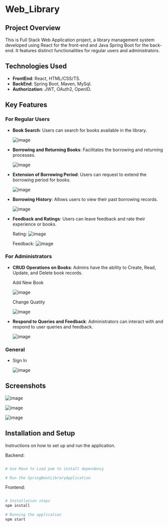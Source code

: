 # Web_Library

## Project Overview

This is Full Stack Web Application project, a library management system developed using React for the front-end and Java Spring Boot for the back-end. It features distinct functionalities for regular users and administrators.

## Technologies Used

- **FrontEnd**: React, HTML/CSS/TS.
- **BackEnd**: Spring Boot, Maven, MySql.
- **Authorization**: JWT, OAuth2, OpenID.

## Key Features

### For Regular Users

- **Book Search**: Users can search for books available in the library.
  
  ![image](https://github.com/SHUANGBRO888/Web_Library/assets/110591410/74dea2f7-35b1-4cac-893e-1b20d5130859)

- **Borrowing and Returning Books**: Facilitates the borrowing and returning processes.

  ![image](https://github.com/SHUANGBRO888/Web_Library/assets/110591410/1bfaa726-f740-4dd9-a1f3-91b67efc04f3)
  
- **Extension of Borrowing Period**: Users can request to extend the borrowing period for books.

  ![image](https://github.com/SHUANGBRO888/Web_Library/assets/110591410/e844b0b5-02a2-4c22-b924-db38a8498729)

- **Borrowing History**: Allows users to view their past borrowing records.

  ![image](https://github.com/SHUANGBRO888/Web_Library/assets/110591410/f9689f76-24db-421c-88bc-135663692640)
  
- **Feedback and Ratings**: Users can leave feedback and rate their experience or books.
  
  Rating:
  ![image](https://github.com/SHUANGBRO888/Web_Library/assets/110591410/9b6d2a86-7353-44e2-ae74-a7a143af76aa)

  Feedback:
  ![image](https://github.com/SHUANGBRO888/Web_Library/assets/110591410/189b18f2-c04d-4e5b-9780-483be77aa656)


### For Administrators

- **CRUD Operations on Books**: Admins have the ability to Create, Read, Update, and Delete book records.

  Add New Book

  ![image](https://github.com/SHUANGBRO888/Web_Library/assets/110591410/995cf5f7-3f38-4d5f-a114-010364d3377a)

  Change Quatity

  ![image](https://github.com/SHUANGBRO888/Web_Library/assets/110591410/7d09270b-ba6f-4b15-9d57-8bc01ad7b46e)

- **Respond to Queries and Feedback**: Administrators can interact with and respond to user queries and feedback.

  ![image](https://github.com/SHUANGBRO888/Web_Library/assets/110591410/c821a445-3ab1-4bcc-ba1f-e7b7d4c579cc)


### General

- Sign In

  ![image](https://github.com/SHUANGBRO888/Web_Library/assets/110591410/56796f4c-9a62-4aae-83aa-39c47754b1cb)

## Screenshots

  ![image](https://github.com/SHUANGBRO888/Web_Library/assets/110591410/6f34c060-9fef-46bd-94e4-fee67ff509f3)

  ![image](https://github.com/SHUANGBRO888/Web_Library/assets/110591410/d9800651-043d-4a7e-ad6f-1bc9d265a9c8)

  ![image](https://github.com/SHUANGBRO888/Web_Library/assets/110591410/15bacc5b-c71a-4189-bd9b-451536ea6bfe)


## Installation and Setup

Instructions on how to set up and run the application.

Backend:
```bash

# Use Mave to Load pom to install dependency

# Run the SpringBootLibraryApplication

```

Frontend:
```bash

# Installation steps
npm install

# Running the application
npm start

```



